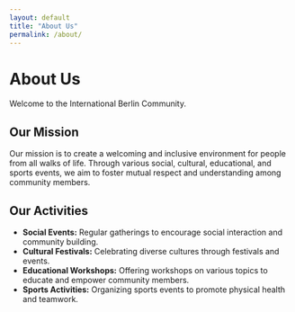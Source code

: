 ```yaml
---
layout: default
title: "About Us"
permalink: /about/
---
```


<div class="page-header">
  <h1>About Us</h1>
  <p>Welcome to the International Berlin Community.</p>
</div>

<div class="content-section">
  <h2>Our Mission</h2>
  <p>Our mission is to create a welcoming and inclusive environment for people from all walks of life. Through various social, cultural, educational, and sports events, we aim to foster mutual respect and understanding among community members.</p>

  <h2>Our Activities</h2>
  <ul>
    <li><strong>Social Events:</strong> Regular gatherings to encourage social interaction and community building.</li>
    <li><strong>Cultural Festivals:</strong> Celebrating diverse cultures through festivals and events.</li>
    <li><strong>Educational Workshops:</strong> Offering workshops on various topics to educate and empower community members.</li>
    <li><strong>Sports Activities:</strong> Organizing sports events to promote physical health and teamwork.</li>
  </ul>
</div>
